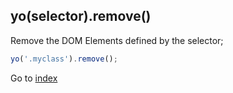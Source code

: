 ## yo(selector).remove()

Remove the DOM Elements defined by the selector;  

```javascript
yo('.myclass').remove();
```

Go to [index](README.md)